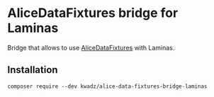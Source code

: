 # AliceDataFixtures bridge for Laminas

Bridge that allows to use [AliceDataFixtures](https://github.com/theofidry/AliceDataFixtures) with Laminas. 

## Installation

    composer require --dev kwadz/alice-data-fixtures-bridge-laminas
